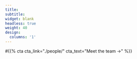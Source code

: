 ```yaml
---
title:
subtitle:
widget: blank
headless: true
weight: 40
design:
  columns: '1'
---
```


#{{% cta cta_link="./people/" cta_text="Meet the team →" %}}
